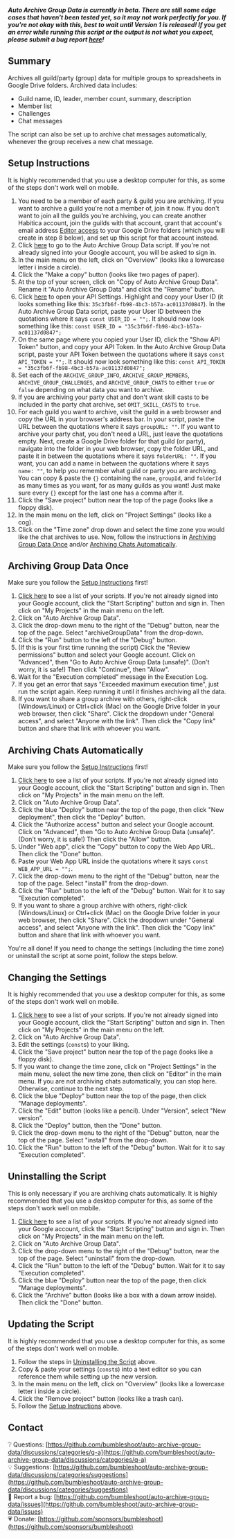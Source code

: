 ***Auto Archive Group Data is currently in beta. There are still some edge cases that haven't been tested yet, so it may not work perfectly for you. If you're not okay with this, best to wait until Version 1 is released! If you get an error while running this script or the output is not what you expect, please submit a bug report [here](https://github.com/bumbleshoot/auto-archive-group-data/issues)!***

## Summary
Archives all guild/party (group) data for multiple groups to spreadsheets in Google Drive folders. Archived data includes:
* Guild name, ID, leader, member count, summary, description
* Member list
* Challenges
* Chat messages

The script can also be set up to archive chat messages automatically, whenever the group receives a new chat message.

## Setup Instructions
It is highly recommended that you use a desktop computer for this, as some of the steps don't work well on mobile.
1. You need to be a member of each party & guild you are archiving. If you want to archive a guild you're not a member of, join it now. If you don't want to join all the guilds you're archiving, you can create another Habitica account, join the guilds with that account, grant that account's email address [Editor access](https://support.google.com/drive/answer/7166529?hl=en&co=GENIE.Platform%3DDesktop) to your Google Drive folders (which you will create in step 8 below), and set up this script for that account instead.
2. Click [here](https://script.google.com/d/1nMpYn3bJUo6xUEHv8ve9VB5U2jlQlNm8U6_yEkXJA1Z_sAcA8l6MxaKA/edit?usp=sharing) to go to the Auto Archive Group Data script. If you're not already signed into your Google account, you will be asked to sign in.
3. In the main menu on the left, click on "Overview" (looks like a lowercase letter i inside a circle).
4. Click the "Make a copy" button (looks like two pages of paper).
5. At the top of your screen, click on "Copy of Auto Archive Group Data". Rename it "Auto Archive Group Data" and click the "Rename" button.
6. Click [here](https://habitica.com/user/settings/api) to open your API Settings. Highlight and copy your User ID (it looks something like this: `35c3fb6f-fb98-4bc3-b57a-ac01137d0847`). In the Auto Archive Group Data script, paste your User ID between the quotations where it says `const USER_ID = "";`. It should now look something like this: `const USER_ID = "35c3fb6f-fb98-4bc3-b57a-ac01137d0847";`
7. On the same page where you copied your User ID, click the "Show API Token" button, and copy your API Token. In the Auto Archive Group Data script, paste your API Token between the quotations where it says `const API_TOKEN = "";`. It should now look something like this: `const API_TOKEN = "35c3fb6f-fb98-4bc3-b57a-ac01137d0847";`
8. Set each of the `ARCHIVE_GROUP_INFO`, `ARCHIVE_GROUP_MEMBERS`, `ARCHIVE_GROUP_CHALLENGES`, and `ARCHIVE_GROUP_CHATS` to either `true` or `false` depending on what data you want to archive.
9. If you are archiving your party chat and don't want skill casts to be included in the party chat archive, set `OMIT_SKILL_CASTS` to `true`.
10. For each guild you want to archive, visit the guild in a web browser and copy the URL in your browser's address bar. In your script, paste the URL between the quotations where it says `groupURL: ""`. If you want to archive your party chat, you don't need a URL, just leave the quotations empty. Next, create a Google Drive folder for that guild (or party), navigate into the folder in your web browser, copy the folder URL, and paste it in between the quotations where it says `folderURL: ""`. If you want, you can add a name in between the quotations where it says `name: ""`, to help you remember what guild or party you are archiving. You can copy & paste the `{}` containing the `name`, `groupId`, and `folderId` as many times as you want, for as many guilds as you want! Just make sure every `{}` except for the last one has a comma after it.
11. Click the "Save project" button near the top of the page (looks like a floppy disk).
12. In the main menu on the left, click on "Project Settings" (looks like a cog).
13. Click on the "Time zone" drop down and select the time zone you would like the chat archives to use.
Now, follow the instructions in [Archiving Group Data Once](#archiving-group-data-once) and/or [Archiving Chats Automatically](#archiving-chats-automatically).

## Archiving Group Data Once
Make sure you follow the [Setup Instructions](#setup-instructions) first!
1. [Click here](https://script.google.com/home) to see a list of your scripts. If you're not already signed into your Google account, click the "Start Scripting" button and sign in. Then click on "My Projects" in the main menu on the left.
2. Click on "Auto Archive Group Data".
3. Click the drop-down menu to the right of the "Debug" button, near the top of the page. Select "archiveGroupData" from the drop-down.
4. Click the "Run" button to the left of the "Debug" button.
5. (If this is your first time running the script) Click the "Review permissions" button and select your Google account. Click on "Advanced", then "Go to Auto Archive Group Data (unsafe)". (Don't worry, it is safe!) Then click "Continue", then "Allow".
6. Wait for the "Execution completed" message in the Execution Log.
7. If you get an error that says "Exceeded maximum execution time", just run the script again. Keep running it until it finishes archiving all the data.
8. If you want to share a group archive with others, right-click (Windows/Linux) or Ctrl+click (Mac) on the Google Drive folder in your web browser, then click "Share". Click the dropdown under "General access", and select "Anyone with the link". Then click the "Copy link" button and share that link with whoever you want.

## Archiving Chats Automatically
Make sure you follow the [Setup Instructions](#setup-instructions) first!
1. [Click here](https://script.google.com/home) to see a list of your scripts. If you're not already signed into your Google account, click the "Start Scripting" button and sign in. Then click on "My Projects" in the main menu on the left.
2. Click on "Auto Archive Group Data".
3. Click the blue "Deploy" button near the top of the page, then click "New deployment", then click the "Deploy" button.
4. Click the "Authorize access" button and select your Google account. Click on "Advanced", then "Go to Auto Archive Group Data (unsafe)". (Don't worry, it is safe!) Then click the "Allow" button.
5. Under "Web app", click the "Copy" button to copy the Web App URL. Then click the "Done" button.
6. Paste your Web App URL inside the quotations where it says `const WEB_APP_URL = "";`.
7. Click the drop-down menu to the right of the "Debug" button, near the top of the page. Select "install" from the drop-down.
8. Click the "Run" button to the left of the "Debug" button. Wait for it to say "Execution completed".
9. If you want to share a group archive with others, right-click (Windows/Linux) or Ctrl+click (Mac) on the Google Drive folder in your web browser, then click "Share". Click the dropdown under "General access", and select "Anyone with the link". Then click the "Copy link" button and share that link with whoever you want.

You're all done! If you need to change the settings (including the time zone) or uninstall the script at some point, follow the steps below.

## Changing the Settings
It is highly recommended that you use a desktop computer for this, as some of the steps don't work well on mobile.
1. [Click here](https://script.google.com/home) to see a list of your scripts. If you're not already signed into your Google account, click the "Start Scripting" button and sign in. Then click on "My Projects" in the main menu on the left.
2. Click on "Auto Archive Group Data".
3. Edit the settings (`const`s) to your liking.
4. Click the "Save project" button near the top of the page (looks like a floppy disk).
5. If you want to change the time zone, click on "Project Settings" in the main menu, select the new time zone, then click on "Editor" in the main menu.
If you are not archiving chats automatically, you can stop here. Otherwise, continue to the next step.
6. Click the blue "Deploy" button near the top of the page, then click "Manage deployments".
7. Click the "Edit" button (looks like a pencil). Under "Version", select "New version".
8. Click the "Deploy" button, then the "Done" button.
9. Click the drop-down menu to the right of the "Debug" button, near the top of the page. Select "install" from the drop-down.
10. Click the "Run" button to the left of the "Debug" button. Wait for it to say "Execution completed".

## Uninstalling the Script
This is only necessary if you are archiving chats automatically. It is highly recommended that you use a desktop computer for this, as some of the steps don't work well on mobile.
1. [Click here](https://script.google.com/home) to see a list of your scripts. If you're not already signed into your Google account, click the "Start Scripting" button and sign in. Then click on "My Projects" in the main menu on the left.
2. Click on "Auto Archive Group Data".
3. Click the drop-down menu to the right of the "Debug" button, near the top of the page. Select "uninstall" from the drop-down.
4. Click the "Run" button to the left of the "Debug" button. Wait for it to say "Execution completed".
5. Click the blue "Deploy" button near the top of the page, then click "Manage deployments".
6. Click the "Archive" button (looks like a box with a down arrow inside). Then click the "Done" button.

## Updating the Script
It is highly recommended that you use a desktop computer for this, as some of the steps don't work well on mobile.
1. Follow the steps in [Uninstalling the Script](#uninstalling-the-script) above.
2. Copy & paste your settings (`const`s) into a text editor so you can reference them while setting up the new version.
3. In the main menu on the left, click on "Overview" (looks like a lowercase letter i inside a circle).
4. Click the "Remove project" button (looks like a trash can).
5. Follow the [Setup Instructions](#setup-instructions) above.

## Contact
❔ Questions: [https://github.com/bumbleshoot/auto-archive-group-data/discussions/categories/q-a](https://github.com/bumbleshoot/auto-archive-group-data/discussions/categories/q-a)  
💡 Suggestions: [https://github.com/bumbleshoot/auto-archive-group-data/discussions/categories/suggestions](https://github.com/bumbleshoot/auto-archive-group-data/discussions/categories/suggestions)  
🐞 Report a bug: [https://github.com/bumbleshoot/auto-archive-group-data/issues](https://github.com/bumbleshoot/auto-archive-group-data/issues)  
💗 Donate: [https://github.com/sponsors/bumbleshoot](https://github.com/sponsors/bumbleshoot)